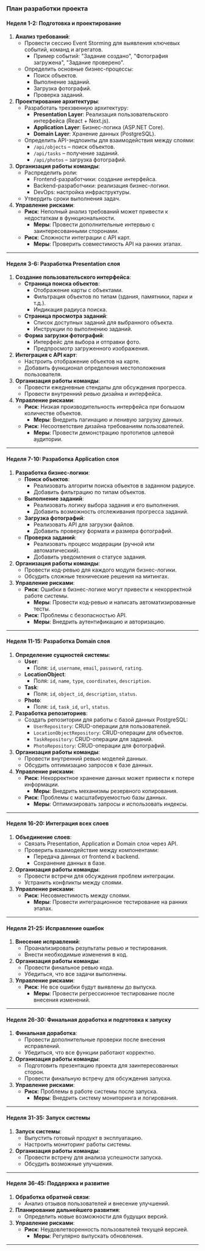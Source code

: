### **План разработки проекта**

#### **Неделя 1-2: Подготовка и проектирование**
1. **Анализ требований**:
   - Провести сессию Event Storming для выявления ключевых событий, команд и агрегатов.
     - Пример событий: "Задание создано", "Фотография загружена", "Задание проверено".
   - Определить основные бизнес-процессы:
     - Поиск объектов.
     - Выполнение заданий.
     - Загрузка фотографий.
     - Проверка заданий.
2. **Проектирование архитектуры**:
   - Разработать трехзвенную архитектуру:
     - **Presentation Layer**: Реализация пользовательского интерфейса (React + Next.js).
     - **Application Layer**: Бизнес-логика (ASP.NET Core).
     - **Domain Layer**: Хранение данных (PostgreSQL).
   - Определить API-эндпоинты для взаимодействия между слоями:
     - `/api/objects` – поиск объектов.
     - `/api/tasks` – получение заданий.
     - `/api/photos` – загрузка фотографий.
3. **Организация работы команды**:
   - Распределить роли:
     - Frontend-разработчики: создание интерфейса.
     - Backend-разработчики: реализация бизнес-логики.
     - DevOps: настройка инфраструктуры.
   - Утвердить сроки выполнения задач.
4. **Управление рисками**:
   - **Риск**: Неполный анализ требований может привести к недостаткам в функциональности.
     - **Меры**: Провести дополнительные интервью с заинтересованными сторонами.
   - **Риск**: Сложности интеграции с API карт.
     - **Меры**: Проверить совместимость API на ранних этапах.

---

#### **Неделя 3-6: Разработка Presentation слоя**
1. **Создание пользовательского интерфейса**:
   - **Страница поиска объектов**:
     - Отображение карты с объектами.
     - Фильтрация объектов по типам (здания, памятники, парки и т.д.).
     - Индикация радиуса поиска.
   - **Страница просмотра заданий**:
     - Список доступных заданий для выбранного объекта.
     - Инструкции по выполнению заданий.
   - **Форма загрузки фотографий**:
     - Интерфейс для выбора и отправки фото.
     - Предпросмотр загруженного изображения.
2. **Интеграция с API карт**:
   - Настроить отображение объектов на карте.
   - Добавить функционал определения местоположения пользователя.
3. **Организация работы команды**:
   - Провести ежедневные стендапы для обсуждения прогресса.
   - Провести внутренний ревью дизайна и интерфейса.
4. **Управление рисками**:
   - **Риск**: Низкая производительность интерфейса при большом количестве объектов.
     - **Меры**: Внедрить пагинацию и ленивую загрузку данных.
   - **Риск**: Несоответствие дизайна требованиям пользователей.
     - **Меры**: Провести демонстрацию прототипов целевой аудитории.

---

#### **Неделя 7-10: Разработка Application слоя**
1. **Разработка бизнес-логики**:
   - **Поиск объектов**:
     - Реализовать алгоритм поиска объектов в заданном радиусе.
     - Добавить фильтрацию по типам объектов.
   - **Выполнение заданий**:
     - Реализовать логику выбора задания и его выполнения.
     - Добавить возможность отслеживания прогресса заданий.
   - **Загрузка фотографий**:
     - Реализовать API для загрузки файлов.
     - Добавить проверку формата и размера фотографий.
   - **Проверка заданий**:
     - Реализовать процесс модерации (ручной или автоматический).
     - Добавить уведомления о статусе задания.
2. **Организация работы команды**:
   - Провести код-ревью для каждого модуля бизнес-логики.
   - Обсудить сложные технические решения на митингах.
3. **Управление рисками**:
   - **Риск**: Ошибки в бизнес-логике могут привести к некорректной работе системы.
     - **Меры**: Провести код-ревью и написать автоматизированные тесты.
   - **Риск**: Проблемы с безопасностью API.
     - **Меры**: Внедрить аутентификацию и авторизацию.

---

#### **Неделя 11-15: Разработка Domain слоя**
1. **Определение сущностей системы**:
   - **User**:
     - Поля: `id`, `username`, `email`, `password`, `rating`.
   - **LocationObject**:
     - Поля: `id`, `name`, `type`, `coordinates`, `description`.
   - **Task**:
     - Поля: `id`, `object_id`, `description`, `status`.
   - **Photo**:
     - Поля: `id`, `task_id`, `url`, `status`.
2. **Разработка репозиториев**:
   - Создать репозитории для работы с базой данных PostgreSQL:
     - `UserRepository`: CRUD-операции для пользователей.
     - `LocationObjectRepository`: CRUD-операции для объектов.
     - `TaskRepository`: CRUD-операции для заданий.
     - `PhotoRepository`: CRUD-операции для фотографий.
3. **Организация работы команды**:
   - Провести внутренний ревью моделей данных.
   - Обсудить оптимизацию запросов к базе данных.
4. **Управление рисками**:
   - **Риск**: Некорректное хранение данных может привести к потере информации.
     - **Меры**: Внедрить механизмы резервного копирования.
   - **Риск**: Проблемы с масштабируемостью базы данных.
     - **Меры**: Оптимизировать запросы и использовать индексы.

---

#### **Неделя 16-20: Интеграция всех слоев**
1. **Объединение слоев**:
   - Связать Presentation, Application и Domain слои через API.
   - Проверить взаимодействие между компонентами:
     - Передача данных от frontend к backend.
     - Сохранение данных в базе.
2. **Организация работы команды**:
   - Провести встречи для обсуждения проблем интеграции.
   - Устранить конфликты между слоями.
3. **Управление рисками**:
   - **Риск**: Несовместимость между слоями.
     - **Меры**: Провести интеграционное тестирование на ранних этапах.

---

#### **Неделя 21-25: Исправление ошибок**
1. **Внесение исправлений**:
   - Проанализировать результаты ревью и тестирования.
   - Внести необходимые изменения в код.
2. **Организация работы команды**:
   - Провести финальное ревью кода.
   - Убедиться, что все задачи выполнены.
3. **Управление рисками**:
   - **Риск**: Не все ошибки будут выявлены до выпуска.
     - **Меры**: Провести регрессионное тестирование после внесения изменений.

---

#### **Неделя 26-30: Финальная доработка и подготовка к запуску**
1. **Финальная доработка**:
   - Провести дополнительные проверки после внесения исправлений.
   - Убедиться, что все функции работают корректно.
2. **Организация работы команды**:
   - Подготовить презентацию проекта для заинтересованных сторон.
   - Провести финальную встречу для обсуждения запуска.
3. **Управление рисками**:
   - **Риск**: Проблемы в работе системы после запуска.
     - **Меры**: Внедрить систему мониторинга и логирования.

---

#### **Неделя 31-35: Запуск системы**
1. **Запуск системы**:
   - Выпустить готовый продукт в эксплуатацию.
   - Настроить мониторинг работы системы.
2. **Организация работы команды**:
   - Провести встречу для анализа успешности запуска.
   - Обсудить возможные улучшения.

---

#### **Неделя 36-45: Поддержка и развитие**
1. **Обработка обратной связи**:
   - Анализ отзывов пользователей и внесение улучшений.
2. **Планирование дальнейшего развития**:
   - Определить новые возможности для будущих версий.
3. **Управление рисками**:
   - **Риск**: Неудовлетворенность пользователей текущей версией.
     - **Меры**: Регулярно выпускать обновления.

---
